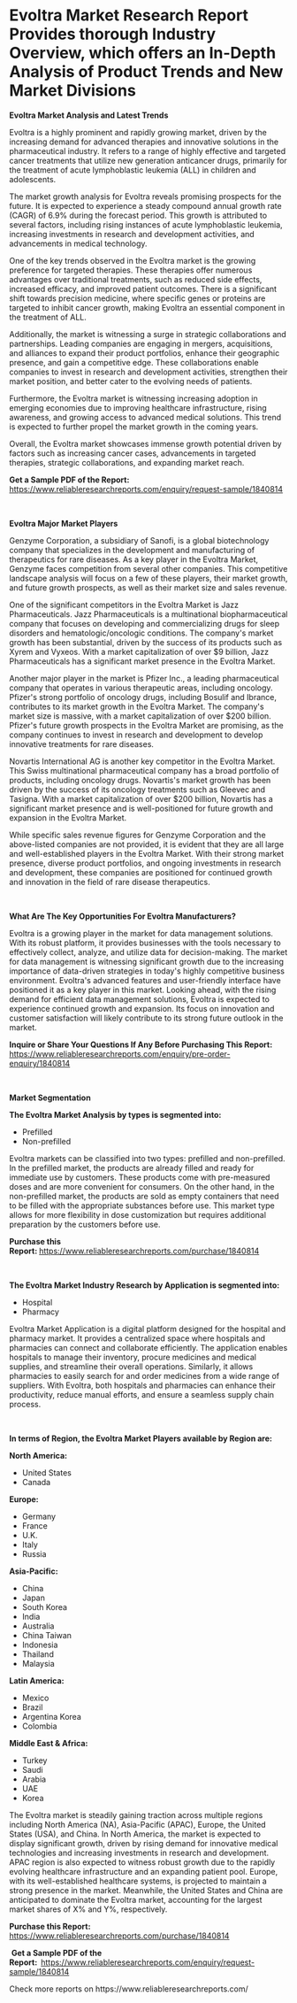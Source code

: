 <p><h1>Evoltra Market Research Report Provides thorough Industry Overview, which offers an In-Depth Analysis of Product Trends and New Market Divisions</h1></p><p><strong>Evoltra Market Analysis and Latest Trends</strong></p>
<p><p>Evoltra is a highly prominent and rapidly growing market, driven by the increasing demand for advanced therapies and innovative solutions in the pharmaceutical industry. It refers to a range of highly effective and targeted cancer treatments that utilize new generation anticancer drugs, primarily for the treatment of acute lymphoblastic leukemia (ALL) in children and adolescents.</p><p>The market growth analysis for Evoltra reveals promising prospects for the future. It is expected to experience a steady compound annual growth rate (CAGR) of 6.9% during the forecast period. This growth is attributed to several factors, including rising instances of acute lymphoblastic leukemia, increasing investments in research and development activities, and advancements in medical technology.</p><p>One of the key trends observed in the Evoltra market is the growing preference for targeted therapies. These therapies offer numerous advantages over traditional treatments, such as reduced side effects, increased efficacy, and improved patient outcomes. There is a significant shift towards precision medicine, where specific genes or proteins are targeted to inhibit cancer growth, making Evoltra an essential component in the treatment of ALL.</p><p>Additionally, the market is witnessing a surge in strategic collaborations and partnerships. Leading companies are engaging in mergers, acquisitions, and alliances to expand their product portfolios, enhance their geographic presence, and gain a competitive edge. These collaborations enable companies to invest in research and development activities, strengthen their market position, and better cater to the evolving needs of patients.</p><p>Furthermore, the Evoltra market is witnessing increasing adoption in emerging economies due to improving healthcare infrastructure, rising awareness, and growing access to advanced medical solutions. This trend is expected to further propel the market growth in the coming years.</p><p>Overall, the Evoltra market showcases immense growth potential driven by factors such as increasing cancer cases, advancements in targeted therapies, strategic collaborations, and expanding market reach.</p></p>
<p><strong>Get a Sample PDF of the Report:&nbsp;</strong> <a href="https://www.reliableresearchreports.com/enquiry/request-sample/1840814">https://www.reliableresearchreports.com/enquiry/request-sample/1840814</a></p>
<p>&nbsp;</p>
<p><strong>Evoltra Major Market Players</strong></p>
<p><p>Genzyme Corporation, a subsidiary of Sanofi, is a global biotechnology company that specializes in the development and manufacturing of therapeutics for rare diseases. As a key player in the Evoltra Market, Genzyme faces competition from several other companies. This competitive landscape analysis will focus on a few of these players, their market growth, and future growth prospects, as well as their market size and sales revenue.</p><p>One of the significant competitors in the Evoltra Market is Jazz Pharmaceuticals. Jazz Pharmaceuticals is a multinational biopharmaceutical company that focuses on developing and commercializing drugs for sleep disorders and hematologic/oncologic conditions. The company's market growth has been substantial, driven by the success of its products such as Xyrem and Vyxeos. With a market capitalization of over $9 billion, Jazz Pharmaceuticals has a significant market presence in the Evoltra Market.</p><p>Another major player in the market is Pfizer Inc., a leading pharmaceutical company that operates in various therapeutic areas, including oncology. Pfizer's strong portfolio of oncology drugs, including Bosulif and Ibrance, contributes to its market growth in the Evoltra Market. The company's market size is massive, with a market capitalization of over $200 billion. Pfizer's future growth prospects in the Evoltra Market are promising, as the company continues to invest in research and development to develop innovative treatments for rare diseases.</p><p>Novartis International AG is another key competitor in the Evoltra Market. This Swiss multinational pharmaceutical company has a broad portfolio of products, including oncology drugs. Novartis's market growth has been driven by the success of its oncology treatments such as Gleevec and Tasigna. With a market capitalization of over $200 billion, Novartis has a significant market presence and is well-positioned for future growth and expansion in the Evoltra Market.</p><p>While specific sales revenue figures for Genzyme Corporation and the above-listed companies are not provided, it is evident that they are all large and well-established players in the Evoltra Market. With their strong market presence, diverse product portfolios, and ongoing investments in research and development, these companies are positioned for continued growth and innovation in the field of rare disease therapeutics.</p></p>
<p>&nbsp;</p>
<p><strong>What Are The Key Opportunities For Evoltra Manufacturers?</strong></p>
<p><p>Evoltra is a growing player in the market for data management solutions. With its robust platform, it provides businesses with the tools necessary to effectively collect, analyze, and utilize data for decision-making. The market for data management is witnessing significant growth due to the increasing importance of data-driven strategies in today's highly competitive business environment. Evoltra's advanced features and user-friendly interface have positioned it as a key player in this market. Looking ahead, with the rising demand for efficient data management solutions, Evoltra is expected to experience continued growth and expansion. Its focus on innovation and customer satisfaction will likely contribute to its strong future outlook in the market.</p></p>
<p><strong>Inquire or Share Your Questions If Any Before Purchasing This Report:</strong> <a href="https://www.reliableresearchreports.com/enquiry/pre-order-enquiry/1840814">https://www.reliableresearchreports.com/enquiry/pre-order-enquiry/1840814</a></p>
<p>&nbsp;</p>
<p><strong>Market Segmentation</strong></p>
<p><strong>The Evoltra Market Analysis by types is segmented into:</strong></p>
<p><ul><li>Prefilled</li><li>Non-prefilled</li></ul></p>
<p><p>Evoltra markets can be classified into two types: prefilled and non-prefilled. In the prefilled market, the products are already filled and ready for immediate use by customers. These products come with pre-measured doses and are more convenient for consumers. On the other hand, in the non-prefilled market, the products are sold as empty containers that need to be filled with the appropriate substances before use. This market type allows for more flexibility in dose customization but requires additional preparation by the customers before use.</p></p>
<p><strong>Purchase this Report:&nbsp;</strong><a href="https://www.reliableresearchreports.com/purchase/1840814">https://www.reliableresearchreports.com/purchase/1840814</a></p>
<p>&nbsp;</p>
<p><strong>The Evoltra Market Industry Research by Application is segmented into:</strong></p>
<p><ul><li>Hospital</li><li>Pharmacy</li></ul></p>
<p><p>Evoltra Market Application is a digital platform designed for the hospital and pharmacy market. It provides a centralized space where hospitals and pharmacies can connect and collaborate efficiently. The application enables hospitals to manage their inventory, procure medicines and medical supplies, and streamline their overall operations. Similarly, it allows pharmacies to easily search for and order medicines from a wide range of suppliers. With Evoltra, both hospitals and pharmacies can enhance their productivity, reduce manual efforts, and ensure a seamless supply chain process.</p></p>
<p>&nbsp;</p>
<p><strong>In terms of Region, the Evoltra Market Players available by Region are:</strong></p>
<p>
    <p> <strong> North America: </strong>
        <ul>
            <li>United States</li>
            <li>Canada</li>
        </ul>
        </p> 
    <p> <strong> Europe: </strong>
        <ul>
            <li>Germany</li>
            <li>France</li>
            <li>U.K.</li>
            <li>Italy</li>
            <li>Russia</li>
        </ul>
        </p> 
    <p> <strong> Asia-Pacific: </strong>
        <ul>
            <li>China</li>
            <li>Japan</li>
            <li>South Korea</li>
            <li>India</li>
            <li>Australia</li>
            <li>China Taiwan</li>
            <li>Indonesia</li>
            <li>Thailand</li>
            <li>Malaysia</li>
        </ul>
        </p> 
    <p> <strong> Latin America: </strong>
        <ul>
            <li>Mexico</li>
            <li>Brazil</li>
            <li>Argentina Korea</li>
            <li>Colombia</li>
        </ul>
        </p> 
    <p> <strong> Middle East & Africa: </strong>
        <ul>
            <li>Turkey</li>
            <li>Saudi</li>
            <li>Arabia</li>
            <li>UAE</li>
            <li>Korea</li>
        </ul>
    </p>
    </p>
<p><p>The Evoltra market is steadily gaining traction across multiple regions including North America (NA), Asia-Pacific (APAC), Europe, the United States (USA), and China. In North America, the market is expected to display significant growth, driven by rising demand for innovative medical technologies and increasing investments in research and development. APAC region is also expected to witness robust growth due to the rapidly evolving healthcare infrastructure and an expanding patient pool. Europe, with its well-established healthcare systems, is projected to maintain a strong presence in the market. Meanwhile, the United States and China are anticipated to dominate the Evoltra market, accounting for the largest market shares of X% and Y%, respectively.</p></p>
<p><strong>Purchase this Report: </strong><a href="https://www.reliableresearchreports.com/purchase/1840814">https://www.reliableresearchreports.com/purchase/1840814</a></p>
<p>&nbsp;<strong>Get a Sample PDF of the Report:&nbsp;&nbsp;</strong><a href="https://www.reliableresearchreports.com/enquiry/request-sample/1840814">https://www.reliableresearchreports.com/enquiry/request-sample/1840814</a></p>
<p><strong></strong></p>
<p>Check more reports on https://www.reliableresearchreports.com/</p>
